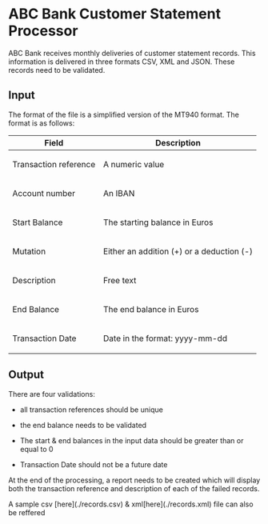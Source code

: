<div>
<h1>ABC Bank Customer Statement Processor</h1>
</div>
<div>
<div>
<div>
<div>
<p>ABC Bank receives monthly deliveries of customer statement records. This information is delivered in three formats CSV, XML and JSON. These records need to be validated.</p>
</div>
</div>
</div>
<div>
<h2>Input</h2>
<div>
<div>
<p>The format of the file is a simplified version of the MT940 format. The format is as follows:</p>
</div>
<table>
<thead>
<tr>
<th>Field</th>
<th>Description</th>
</tr>
</thead>
<tbody>
<tr>
<td><p>Transaction reference</p></td>
<td class="tableblock halign-left valign-top"><p class="tableblock">A numeric value</p></td>
</tr>
<tr>
<td><p class="tableblock">Account number</p></td>
<td class="tableblock halign-left valign-top"><p class="tableblock">An IBAN</p></td>
</tr>
<tr>
<td class="tableblock halign-left valign-top"><p class="tableblock">Start Balance</p></td>
<td class="tableblock halign-left valign-top"><p class="tableblock">The starting balance in Euros</p></td>
</tr>
<tr>
<td class="tableblock halign-left valign-top"><p class="tableblock">Mutation</p></td>
<td class="tableblock halign-left valign-top"><p class="tableblock">Either an addition (+) or a deduction (-)</p></td>
</tr>
<tr>
<td class="tableblock halign-left valign-top"><p class="tableblock">Description</p></td>
<td class="tableblock halign-left valign-top"><p class="tableblock">Free text</p></td>
</tr>
<tr>
<td class="tableblock halign-left valign-top"><p class="tableblock">End Balance</p></td>
<td class="tableblock halign-left valign-top"><p class="tableblock">The end balance in Euros</p></td>
</tr>
<tr>
    <td class="tableblock halign-left valign-top"><p class="tableblock">Transaction Date</p></td>
    <td class="tableblock halign-left valign-top"><p class="tableblock">Date in the format: yyyy-mm-dd</p></td>
    </tr>
</tbody>
</table>
</div>
</div>
<div class="sect1">
<h2 id="_output">Output</h2>
<div class="sectionbody">
<div class="paragraph">
<p>There are four validations:</p>
</div>
<div class="ulist">
<ul>
<li>
<p>all transaction references should be unique</p>
</li>
<li>
<p>the end balance needs to be validated</p>
</li>
<li>
<p>The start & end balances in the input data should be greater than or equal to 0</p>
</li>
<li>
    <p>Transaction Date should not be a future date</p>
</li>
</ul>
</div>
<div class="paragraph">
<p>At the end of the processing, a report needs to be created which will display both the transaction reference and description of each of the failed records.</p>

<p>A sample csv [here](./records.csv) & xml[here](./records.xml) file can also be reffered
</p>
</div>
</div>
</div>
</div>
